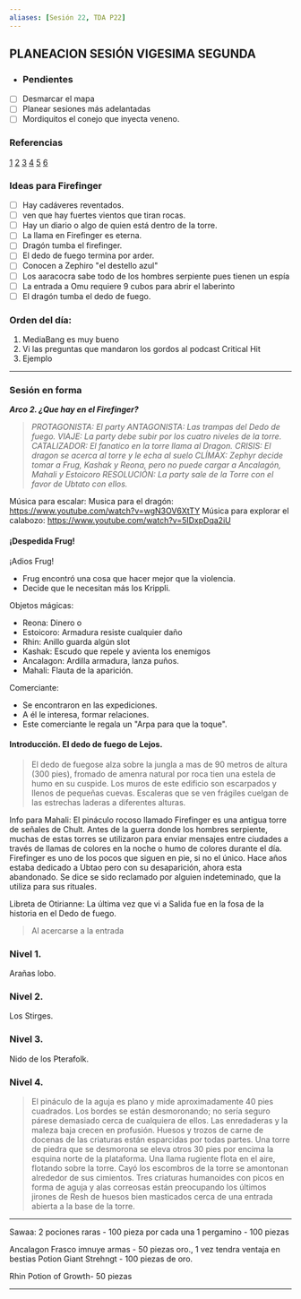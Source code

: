 ```yaml
---
aliases: [Sesión 22, TDA P22]
---
```




## PLANEACION SESIÓN VIGESIMA SEGUNDA

- ### Pendientes
- [ ] Desmarcar el mapa
- [ ] Planear sesiones más adelantadas
- [ ] Mordiquitos el conejo que inyecta veneno.

### Referencias
[1](https://www.reddit.com/r/Tombofannihilation/comments/bnjcxx/ideas_for_firefinger_boss/en8d37m?utm_medium=android_app&utm_source=share&context=3)
[2](https://www.reddit.com/r/battlemaps/comments/g7rr7y/firefinger_maps_by_level_for_tomb_of_annihilation/?utm_medium=android_app&utm_source=share)
[3](https://www.reddit.com/r/Tombofannihilation/comments/dx8l7x/literal_firefinger_cliffhanger/f7o6n5a?utm_medium=android_app&utm_source=share&context=3)
[4](https://www.reddit.com/r/Tombofannihilation/comments/lrnpx6/just_finished_the_campaign_levels_111_some_notes/?utm_medium=android_app&utm_source=share)
[5](https://www.reddit.com/r/Tombofannihilation/comments/iawnuq/adventure_completed_2_years_spoilers/?utm_medium=android_app&utm_source=share)
[6](https://www.reddit.com/r/Tombofannihilation/comments/fel8w8/acererak_as_a_hilarious_supervillain_part_2/?utm_medium=android_app&utm_source=share)

### Ideas para Firefinger

- [ ] Hay cadáveres reventados. 
- [ ] ven que hay fuertes vientos que tiran rocas. 
- [ ] Hay un diario o algo de quien está dentro de la torre. 
- [ ] La llama en Firefinger es eterna.
- [ ] Dragón tumba el firefinger.
- [ ] El dedo de fuego termina por arder.
- [ ] Conocen a Zephiro "el destello azul"
- [ ] Los aaracocra sabe todo de los hombres serpiente pues tienen un espía
- [ ] La entrada a Omu requiere 9 cubos para abrir el laberinto
- [ ] El dragón tumba el dedo de fuego.

### Orden del día:
1. MediaBang es muy bueno
2. Vi las preguntas que mandaron los gordos al podcast Critical Hit
3. Ejemplo

---
### Sesión en forma

***Arco 2.  ¿Que hay en el Firefinger?***

>_PROTAGONISTA: El party_ 
 _ANTAGONISTA: Las trampas del Dedo de fuego._ 
 _VIAJE: La party debe subir por los cuatro niveles de la torre._ 
 _CATALIZADOR: El fanatico en la torre llama al Dragon._ 
 _CRISIS: El dragon se acerca al torre y le echa al suelo_ 
 _CLÍMAX:  Zephyr decide tomar a Frug, Kashak y Reona, pero no puede cargar a Ancalagón, Mahali y Estoicoro_ 
 _RESOLUCIÓN: La party sale de la Torre con el favor de Ubtato con ellos._ 
 
 Música para escalar:
 Musica para el dragón: https://www.youtube.com/watch?v=wgN3OV6XtTY
 Música para explorar el calabozo: https://www.youtube.com/watch?v=5IDxpDqa2iU
 
 #### ¡Despedida Frug! 
 
 ¡Adios Frug! 
 - Frug encontró una cosa que hacer mejor que la violencia. 
 - Decide que le necesitan más los Krippli. 
  
 Objetos mágicas: 
 - Reona: Dinero o 
 - Estoicoro: Armadura resiste cualquier daño 
 - Rhin: Anillo guarda algún slot 
 - Kashak: Escudo que repele y avienta los enemigos 
 - Ancalagon: Ardilla armadura, lanza puños. 
 - Mahali: Flauta de la aparición. 
 
 Comerciante: 
 - Se encontraron en las expediciones. 
 - A él le interesa, formar relaciones. 
 - Este comerciante le regala un "Arpa para que la toque".
 
 
#### Introducción. El dedo de fuego de Lejos.
 
 >El dedo de fuegose alza sobre la jungla a mas de 90 metros de altura (300 pies), fromado de amenra natural por roca tien una estela de humo en su cuspide. Los muros de este edificio son escarpados y llenos de pequeñas cuevas. Escaleras que se ven frágiles cuelgan de las estrechas laderas a diferentes alturas.
 
 Info para Mahali:
 El pináculo rocoso llamado Firefinger es una antigua torre de señales de Chult. Antes de la guerra donde los hombres serpiente, muchas de estas torres se utilizaron para enviar mensajes entre ciudades a través de llamas de colores en la noche o humo de colores durante el día. Firefinger es uno de los pocos que siguen en pie, si no el único.
Hace años estaba dedicado a Ubtao pero con su desaparición, ahora esta abandonado.
Se dice se sido reclamado por alguien indeteminado, que la utiliza para sus rituales.

Libreta de Otirianne:
La última vez que vi a Salida fue en la fosa de la historia en el Dedo de fuego.

> Al acercarse a la entrada

### Nivel 1.
Arañas lobo.

### Nivel 2.
Los Stirges.

### Nivel 3.
Nido de los Pterafolk.

### Nivel 4.
>El pináculo de la aguja es plano y mide aproximadamente 40 pies cuadrados.
Los bordes se están desmoronando; no sería seguro párese demasiado cerca de cualquiera de ellos. Las enredaderas y la maleza baja crecen en profusión. Huesos y trozos de carne de docenas de las criaturas están esparcidas por todas partes. Una torre de piedra que se desmorona se eleva otros 30 pies por encima la esquina norte de la plataforma. Una llama rugiente flota en el aire, flotando sobre la torre. Cayó los escombros de la torre se amontonan alrededor de sus cimientos. Tres criaturas humanoides con picos en forma de aguja y alas correosas están preocupando los últimos jirones de Resh de huesos bien masticados cerca de una entrada abierta a la base de la torre.

---

Sawaa:
2 pociones raras - 100 pieza por cada una
1 pergamino - 100 piezas

Ancalagon
Frasco imnuye armas - 50 piezas oro., 1 vez tendra ventaja en bestias
Potion Giant Strehngt - 100 piezas de oro.

Rhin
Potion of Growth- 50 piezas

---




